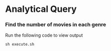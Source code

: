 # Analytical Query 

### Find the number of movies in each genre

Run the following code to view output

```
sh execute.sh
```
